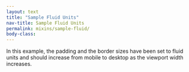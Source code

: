```yaml
---
layout: text
title: "Sample Fluid Units"
nav-title: Sample Fluid Units
permalink: mixins/sample-fluid/
body-class: 
---
```


<div class="sample-fluid-units">
  <p>In this example, the padding and the border sizes have been set to fluid units and should increase from mobile to desktop as the viewport width increases.</p>
</div>
